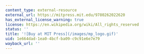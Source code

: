 ```yaml
---
content_type: external-resource
external_url: https://mitpress.mit.edu/9780262022620
has_external_license_warning: true
license: https://en.wikipedia.org/wiki/All_rights_reserved
status: ''
title: '![Buy at MIT Press](/images/mp_logo.gif)'
uid: 1e664dad-1ea0-4bcf-ba09-c9c91e6e7e79
wayback_url: ''
---
```

